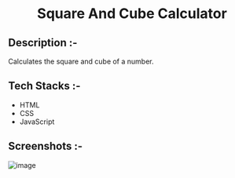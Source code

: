 # <p align="center">Square And Cube Calculator</p>

## Description :-

Calculates the square and cube of a number.

## Tech Stacks :-

- HTML
- CSS
- JavaScript

## Screenshots :-

![image](https://github.com/Rakesh9100/CalcDiverse/assets/73993775/a80d699d-3b66-41a5-b848-014426f8a81a)
